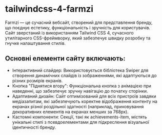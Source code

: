 # tailwindcss-4-farmzi

Farmzi — це сучасний вебсайт, створений для представлення бренду, що поєднує естетику, функціональність і зручність для користувачів. Сайт зверстаний із використанням Tailwind CSS 4, сучасного утилітарного CSS-фреймворку, який забезпечує швидку розробку та гнучке налаштування стилів.
## Основні елементи сайту включають:

- Інтерактивний слайдер: Використовується бібліотека Swiper для створення динамічних слайдів із зображеннями, які адаптуються до різних розмірів екранів.
- Кнопка "Піднятися вгору": Функціональна кнопка з анімацією при наведенні, що забезпечує зручну навігацію до початку сторінки.
- Адаптивний дизайн: Сайт оптимізований для всіх пристроїв завдяки медіазапитам, які забезпечують коректне відображення контенту на екранах різної роздільної здатності (наприклад, приховування декоративних елементів на екранах менших за 768px).
- Кастомні компоненти: Секції, такі як achievements-item, містять унікальні стилі з псевдоелементами для підкреслення візуальної ідентичності бренду.
